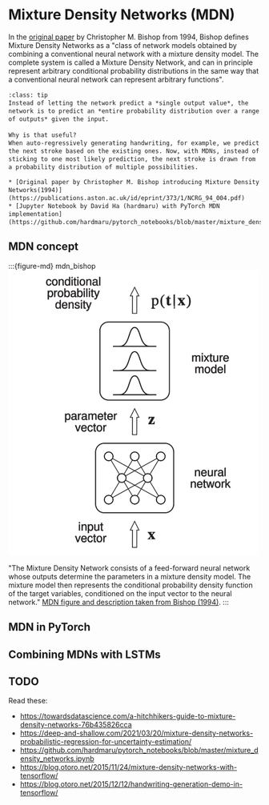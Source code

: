 # Mixture Density Networks (MDN)

In the [original paper](https://publications.aston.ac.uk/id/eprint/373/1/NCRG_94_004.pdf) by Christopher M. Bishop from 1994, Bishop defines Mixture Density Networks as a
"class of network models obtained by combining a conventional neural network with a mixture density model. The complete system is called a Mixture Density Network, and can in principle represent arbitrary conditional probability distributions in the same way that a conventional neural network can represent arbitrary functions".


```{admonition} Key idea
:class: tip
Instead of letting the network predict a *single output value*, the network is to predict an *entire probability distribution over a range of outputs* given the input.

Why is that useful?
When auto-regressively generating handwriting, for example, we predict the next stroke based on the existing ones. Now, with MDNs, instead of sticking to one most likely prediction, the next stroke is drawn from a probability distribution of multiple possibilities.
```


```{admonition} Available resources at a glance
* [Original paper by Christopher M. Bishop introducing Mixture Density Networks(1994)](https://publications.aston.ac.uk/id/eprint/373/1/NCRG_94_004.pdf)
* [Jupyter Notebook by David Ha (hardmaru) with PyTorch MDN implementation](https://github.com/hardmaru/pytorch_notebooks/blob/master/mixture_density_networks.ipynb)
```


## MDN concept


:::{figure-md} mdn_bishop
<img src="mdn_bishop.png" alt="MDN from Bishop paper" width="500px">

"The Mixture Density Network consists of a feed-forward neural network whose outputs determine the parameters in a mixture density model. The mixture model then represents the conditional probability density function of the target variables, conditioned on the input vector to the neural network."
[MDN figure and description taken from Bishop (1994)](https://publications.aston.ac.uk/id/eprint/373/1/NCRG_94_004.pdf).
:::

## MDN in PyTorch


## Combining MDNs with LSTMs


## TODO

Read these:

* https://towardsdatascience.com/a-hitchhikers-guide-to-mixture-density-networks-76b435826cca
* https://deep-and-shallow.com/2021/03/20/mixture-density-networks-probabilistic-regression-for-uncertainty-estimation/
* https://github.com/hardmaru/pytorch_notebooks/blob/master/mixture_density_networks.ipynb
* https://blog.otoro.net/2015/11/24/mixture-density-networks-with-tensorflow/
* https://blog.otoro.net/2015/12/12/handwriting-generation-demo-in-tensorflow/
